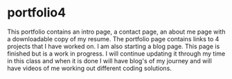 # portfolio4

This portfolio contains an intro page, a contact page, an about me page with a downloadable copy of my resume.  The portfolio page contains links to 4 projects that I have worked on.  I am also starting a blog page.  This page is finished but is a work in progress.  I will continue updating it through my time in this class and when it is done I will have blog's of my journey and will have videos of me working out different coding solutions.
